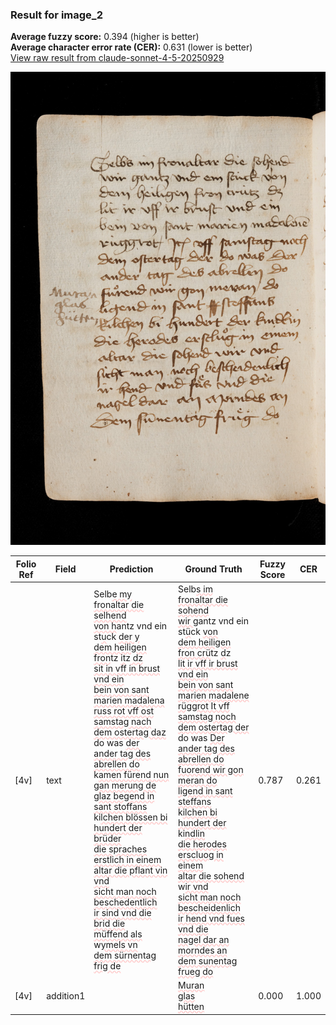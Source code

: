### Result for image_2
**Average fuzzy score:** 0.394 (higher is better)<br>**Average character error rate (CER):** 0.631 (lower is better)<br>[View raw result from claude-sonnet-4-5-20250929](https://github.com/RISE-UNIBAS/humanities_data_benchmark/blob/main/results/2025-10-24/T0293/request_T0293_image_2.json)

<img src="https://github.com/RISE-UNIBAS/humanities_data_benchmark/blob/main/benchmarks/medieval_manuscripts/images/image_2.jpg?raw=true" alt="image_2" width="800px">

<style>
.diff { text-decoration: underline; text-decoration-color: #ffcccc; text-decoration-style: wavy; }
</style>

| Folio Ref | Field | Prediction | Ground Truth | Fuzzy Score | CER |
|-----------|-------|------------|--------------|-------------|-----|
| [4v] | text | Selb<span class="diff">e my fronaltar die selhend<br>von h</span>antz vnd ein st<span class="diff">u</span>ck <span class="diff">der y<br>dem heiligen fron</span>tz <span class="diff">it</span>z<span class="diff"> dz<br>sit in vff in brust vnd ein<br>bein von sant marien madalena<br>russ rot vff ost samstag nach<br>dem ostertag daz</span> do was <span class="diff">der<br>ander tag des abrellen do<br></span>k<span class="diff">amen fürend nun gan merung de<br>glaz begend in sant stoffans<br></span>ki<span class="diff">lchen blössen bi hundert der brüder<br>die spraches erstlich in einem<br>altar die pflant vin vnd<br>sicht man noch beschedentlich<br>ir sind vnd die brid die<br>müffend als</span> w<span class="diff">ymels vn<br>dem sürnentag frig de</span> | Selb<span class="diff">s im fronaltar die sohend<br> wir g</span>antz vnd ein st<span class="diff">ü</span>ck <span class="diff">von<br> dem heiligen fron crü</span>tz <span class="diff">d</span>z<span class="diff"><br> lit ir vff ir brust vnd ein<br> bein von sant marien madalene<br> rüggrot It vff samstag noch<br> dem ostertag der</span> do was <span class="diff">Der<br> ander tag des abrellen do<br> fuorend wir gon meran do<br> ligend in sant steffans<br> </span>k<span class="diff">ilchen bi hundert der </span>ki<span class="diff">ndlin<br> die herodes erscluog in einem<br> altar die sohend</span> w<span class="diff">ir vnd<br> sicht man noch bescheidenlich<br> ir hend vnd fues vnd die<br> nagel dar an morndes an<br> dem sunentag frueg do</span> | 0.787 | 0.261 |
| [4v] | addition1 |  | <span class="diff">Muran<br> glas<br> hütten</span> | 0.000 | 1.000 |
